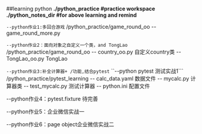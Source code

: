 ﻿##learning python
****./python_practice     #practice workspace
./python_notes_dir    #for above learning and remind****




`--python作业1:多回合游戏`
  /python_practice/game_round_oo
  -- game_round_more.py
  
  
`--python作业2：面向对象之自定义一个类，and TongLao`
  /python_practice/game_round_oo
  -- country_oo.py    自定义country类
  -- TongLao_oo.py    TongLao
  
  
`--python作业3:补全计算器+ /功能,结合pytest`
``--python pytest 测试实战1```
  /python_practice/pytest_learning
  -- calc_data.yaml   数据文件
  -- mycalc.py        计算器类
  -- test_mycalc.py   测试计算器
  -- python.ini       配置文件
  
  
  --python作业4：pytest.fixture 待完善
  
  --python作业5：企业微信实战一
  
  --python作业6：page object企业微信实战二